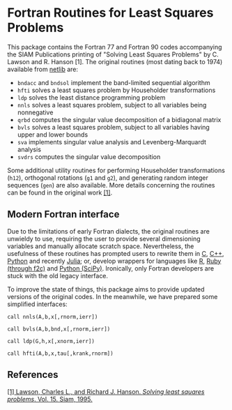 # Fortran Routines for Least Squares Problems

This package contains the Fortran 77 and Fortran 90 codes accompanying the SIAM Publications printing of "Solving Least Squares Problems" by C. Lawson and R. Hanson [1]. The original routines (most dating back to 1974) available from [netlib](https://www.netlib.org/lawson-hanson/all) are:

* `bndacc` and `bndsol` implement the band-limited sequential algorithm
* `hfti` solves a least squares problem by Householder transformations
* `ldp` solves the least distance programming problem
* `nnls` solves a least squares problem, subject to all variables being nonnegative
* `qrbd` computes the singular value decomposition of a bidiagonal matrix
* `bvls` solves a least squares problem, subject to all variables having upper and lower bounds
* `sva` implements singular value analysis and Levenberg-Marquardt analysis
* `svdrs` computes the singular value decomposition

Some additional utility routines for performing Householder transformations (`h12`), orthogonal rotations (`g1` and `g2`), and generating random integer sequences (`gen`) are also available. More details concerning the routines can be found in the original work [[1]](https://doi.org/10.1137/1.9781611971217).

## Modern Fortran interface

Due to the limitations of early Fortran dialects, the original routines are unwieldy to use, requiring the user to provide several dimensioning variables and manually allocate scratch space. Nevertheless, the usefulness of these routines has prompted users to rewrite them in [C](https://github.com/mutantturkey/nnls_solver), [C++](https://github.com/hmatuschek/eigen3-nnls), [Python](https://github.com/stefanopalmieri/lsqnonneg/blob/master/lsqnonneg.py) and recently [Julia](https://github.com/rdeits/NNLS.jl); or, develop wrappers for languages like [R](https://cran.r-project.org/web/packages/nnls/index.html), [Ruby (through f2c)](https://github.com/mlapshin/nnls) and [Python (SciPy)](https://docs.scipy.org/doc/scipy/reference/generated/scipy.optimize.nnls.html#scipy.optimize.nnls). Ironically, only Fortran developers are stuck with the old legacy interface.

To improve the state of things, this package aims to provide updated versions of the original codes. In the meanwhile, we have prepared some simplified interfaces:

```Fortran
call nnls(A,b,x[,rnorm,ierr])

call bvls(A,b,bnd,x[,rnorm,ierr])

call ldp(G,h,x[,xnorm,ierr])

call hfti(A,b,x,tau[,krank,rnorm])
```

## References

[[1] Lawson, Charles L., and Richard J. Hanson. *Solving least squares problems*. Vol. 15. Siam, 1995.](https://doi.org/10.1137/1.9781611971217)
